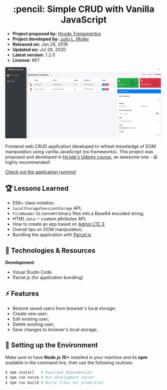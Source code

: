 <h1 align="center">
  :pencil: Simple CRUD with Vanilla JavaScript
</h1>

- **Project proposed by:** [Hcode Treinamentos](https://www.hcode.com.br)
- **Project developed by:** [Julio L. Muller](https://github.com/juliolmuller)
- **Released on:** Jan 28, 2019
- **Updated on:** Jul 29, 2020
- **Latest version:** 1.2.0
- **License:** MIT

![Application snapshot](./src/img/app-overview.jpg)

Frontend web CRUD application developed to refresh knowledge of DOM manipulation using vanilla JavaScript (no frameworks). This project was proposed and developed in [Hcode's Udemy course](https://www.udemy.com/course/javascript-curso-completo/), an awesome one - :smiley: highly recommended!

[Check out the application running!](https://juliolmuller.github.io/crud-javascript/)

## :trophy: Lessons Learned

- ES6+ class notation;
- `localStorage`/`sessionStorage` API;
- `FileReader` to convert binary files into a Base64 encoded string;
- HTML `data-*` custom attributes API;
- How to create an app based on [Admin LTE 3](https://adminlte.io/themes/v3/);
- Overall tips on DOM manipulation;
- Bundling the application with [Parcel.js](https://parceljs.org/)

## :hammer: Technologies & Resources

**Development:**
- Visual Studio Code
- Parcel.js (for application bundling)

## :zap: Features

- Restore saved users from browser's local storage;
- Create new user;
- Edit existing user;
- Delete existing user;
- Save changes to browser's local storage;

## :bell: Setting up the Environment

Make sure to have **Node.js 10+** installed in your machine and its **npm** available in the command line, then use the following routines:

```bash
$ npm install   # Download dependencies
$ npm run serve # Run development server
$ npm run build # Build files for production
```
